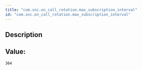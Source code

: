 ```yaml
---
title: "com.snc.on_call_rotation.max_subscription_interval"
id: "com.snc.on_call_rotation.max_subscription_interval"
---
```

## Description



## Value: 
```
364
```